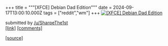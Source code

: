 +++
title = """[XFCE] Debian Dad Edition"""
date = 2024-09-17T13:00:10.000Z
tags = ["reddit","wm"]
+++
[![[XFCE] Debian Dad Edition](https://b.thumbs.redditmedia.com/wlJv57Qinhqy_I05hdMkrrCrsS-KV0Jt6w6Evk85iMM.jpg "[XFCE] Debian Dad Edition")](https://www.reddit.com/r/unixporn/comments/1fiylnj/xfce_debian_dad_edition/)

submitted by [/u/SharpeThe1st](https://www.reddit.com/user/SharpeThe1st)  
[\[link\]](https://www.reddit.com/gallery/1fiylnj) [\[comments\]](https://www.reddit.com/r/unixporn/comments/1fiylnj/xfce_debian_dad_edition/)

[[source]](https://www.reddit.com/r/unixporn/comments/1fiylnj/xfce_debian_dad_edition/)
